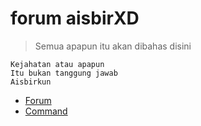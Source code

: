 # forum aisbirXD
> Semua apapun itu akan dibahas disini
```
Kejahatan atau apapun
Itu bukan tanggung jawab
Aisbirkun
```
* [Forum](https://github.com/AisbirXD/forum/issues/1)
* [Command](https://github.com/AisbirXD/forum/issues/2)
